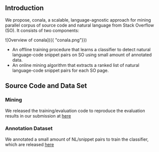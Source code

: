 ## Introduction

We propose, conala, a scalable, language-agnostic approach for mining parallel corpus of source code and natural language from Stack Overflow (SO). It consists of two components:

![Overview of conala]({{ "conala.png"}})

* An offline training procedure that learns a classifier to detect natural language-code snippet pairs on SO using small amount of annotated data.
* An online mining algorithm that extracts a ranked list of natural language-code snippet pairs for each SO page.

## Source Code and Data Set

### Mining 

We released the training/evaluation code to reproduce the evaluation results in our submission at [here](https://github.com/conala-anonymous/sominer)

### Annotation Dataset

We annotated a small amount of NL/snippet pairs to train the classifier, which are released [here](https://github.com/conala-anonymous/annotation_dataset)
